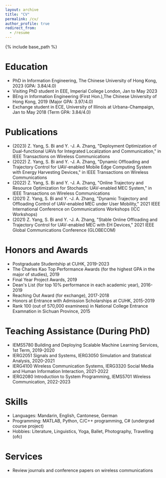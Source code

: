 ```yaml
---
layout: archive
title: "CV"
permalink: /cv/
author_profile: true
redirect_from:
  - /resume
---
```


{% include base_path %}

Education
======
* PhD in Information Engineering, The Chinese University of Hong Kong, 2023 (GPA: 3.84/4.0)
* Visiting PhD student in EEE, Imperial College London, Jan to May 2023
* BEng in Information Engineering (First Hon.),The Chinese University of Hong Kong, 2019 (Major GPA: 3.97/4.0)
* Exchange student in ECE, University of Illinois at Urbana-Champaign, Jan to May 2018 (Term GPA: 3.84/4.0)



Publications
======
* (2023) Z. Yang, S. Bi and Y. -J. A. Zhang, "Deployment Optimization of Dual-functional UAVs for Integrated Localization and Communication," in IEEE Transactions on Wireless Communications
* (2022) Z. Yang, S. Bi and Y. -J. A. Zhang, "Dynamic Offloading and Trajectory Control for UAV-enabled Mobile Edge Computing System with Energy Harvesting Devices," in IEEE Transactions on Wireless Communications
* (2022) Z. Yang, S. Bi and Y. -J. A. Zhang, "Online Trajectory and Resource Optimization for Stochastic UAV-enabled MEC System," in IEEE Transactions on Wireless Communications
* (2021) Z. Yang, S. Bi and Y. -J. A. Zhang, "Dynamic Trajectory and Offloading Control of UAV-enabled MEC under User Mobility," 2021 IEEE International Conference on Communications Workshops (ICC Workshops)
* (2021) Z. Yang, S. Bi and Y. -J. A. Zhang, "Stable Online Offloading and Trajectory Control for UAV-enabled MEC with EH Devices," 2021 IEEE Global Communications Conference (GLOBECOM)
  
Honors and Awards
======
* Postgraduate Studentship at CUHK, 2019-2023
* The Charles Kao Top Performance Awards (for the highest GPA in the major of studies), 2019
* Final Year Project Awards, 2019
* Dean's List (for top 10\% performance in each academic year), 2016-2019
* Reaching Out Award (for exchange), 2017-2018
* Honors at Entrance with Admission Scholarships at CUHK, 2015-2019
* Rank 100 (out of 570,000 examinees) in National College Entrance Examnation in Sichuan Province, 2015

Teaching Assistance (During PhD)
======
* IEMS5780 Building and Deploying Scalable Machine Learning Services, 1st Term, 2019-2020
* IERG2051 Signals and Systems, IERG3050 Simulation and Statistical Analysis, 2020-2021
* IERG4100 Wireless Communication Systems, IERG3320 Social Media and Human Information Interaction, 2021-2022
* IERG2080 Introduction to System Programming, IEMS5701 Wireless Communication, 2022-2023
         
  
Skills
======
* Languages: Mandarin, English, Cantonese, German
* Programming: MATLAB, Python, C/C++ programming, C# (undergrad course project)
* Hobbies: Literature, Linguistics, Yoga, Ballet, Photography, Travelling (ofc)

Services
======
* Review journals and conference papers on wireless communications 
